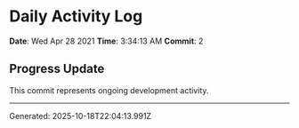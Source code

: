 # Daily Activity Log

**Date**: Wed Apr 28 2021
**Time**: 3:34:13 AM
**Commit**: 2

## Progress Update

This commit represents ongoing development activity.

---
Generated: 2025-10-18T22:04:13.991Z
